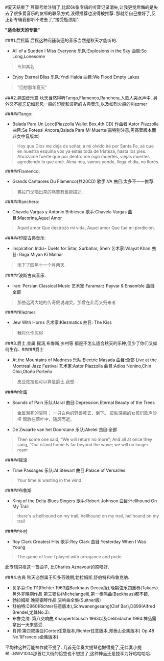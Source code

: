 #夏天结束了
豆瓣号给注销了,比起6k张专辑的听音记录消失,让我更觉后悔的是失去了很多爱音乐的友邻的联系方式,没得推荐也没得被推荐.
那就给自己推好了,反正新专辑我都听不进去了,"接受瓶颈期".

**"适合秋天的专辑"**

###1.后摇篇
后摇这种闷骚装逼的音乐当然是秋天才能听的.
+ All of a Sudden I Miss Everyone
乐队:Explosions in the Sky
曲目:So Long,Lonesome
>专如其名
+ Enjoy Eternal Bliss
乐队:Yndi Halda
曲目:We Flood Empty Lakes
> "回想那年夏天"

###2.异国音乐篇
秋天当然得听Tango,Flamenco,Ranchera,人歌人哭水声中.
另外又不能忘记如悲风一般的印度和波斯的古典音乐,以及如烈火般的Klezmer

#####Tango:
+ Balada Para Un Loco(Piazzolla Wallet Box,4th CD)
作曲者:Astor Piazzolla
曲目:Se Potessi Ancora,Balada Para Mi Muerte(需特别注意,男高音版本而非女中音版本)
>Hoy que Dios me deja de soñar, 
a mi olvido iré por Santa Fe, 
sé que en nuestra esquina vos ya estás 
toda de tristeza, hasta los pies. 
Abrazame fuerte que por dentro 
me oigo muertes, viejas muertes, 
agrediendo lo que amé. 
Alma mía, vamos yendo, 
llega el día, no llorés. 

#####Flamenco:
+ Grands Cantaores Du Flamenco(共20CD)
歌手:VA
曲目:太多不一一推荐.
>弗拉门戈唱出来的痛苦有谁能描述.

#####Ranchera:
 + Chavela Vargas y Antonio Bribiesca
歌手:Chavela Vargas
曲目:Macorina,Aquel Amor
>Aquel amor
Que destrozó mi vida,
Aquel amor
Que fue mi perdición. 

#####印度古典音乐:
+ Inspiration India- Duets for Sitar, Surbahar, Sheh
艺术家:Vilayat Khan
曲目: Raga Miyan Ki Malhar
>雨下了四年十一个月两天.

#####波斯古典音乐:
+ Iran: Persian Classical Music
艺术家:Faramarz Payvar & Ensemble
曲目:全部
>那些远离大地的传奇叙说魂灵，那曾在此而又归来者

#####Klezmer:
+ Jew With Horns
艺术家:Klezmatics 
曲目: The Kiss
>我将化作灰烬

###3.爵士,金属,摇滚,布鲁斯,乡村等
都是不怎么适合秋天的乐种,但少了你们又如何生存..
#####爵士 
+ At the Mountains of Madness
乐队:Electric Masada
曲目:全部
Live at the Montreal Jazz Festival
艺术家:Astor Piazzolla
曲目:Adios Nonino,Chin Chin,Otoño Porteño
>皮亚佐拉也可以算是爵士,我想...

#####金属
+ Sounds of Pain
乐队:Uaral
曲目:Depression,Eternal Beauty of the Trees
>金属濒死的哀鸣； 
一只白色的野兽死去，倒下。 
皮肤深褐的女孩们歌声沙哑 
飘散在落叶中，随风而逝。 
 
+ De Zwaarte van het Doorstane
乐队:Akelei
曲目:全部
>Then some one said, “We will return no more”;
And all at once they sang, “Our island home Is
far beyond the wave; we will no longer roam

#####摇滚
+ Time Passages
乐队:Al Stewart
曲目:Palace of Versailles
>Your time is wasting in the wind

#####布鲁斯
+ King of the Delta Blues Singers
歌手:Robert Johnson 
曲目:Hellhound On My Trail 
>there's a hellhound on my trail,
 hellhound on my trail, 
hellhound on my trail

#####乡村
+ Roy Clark Greatest Hits
歌手:Roy Clark
曲目:Yesterday When I Was Young
>The game of love I played with arrogance and pride. 

此专辑只推这一首曲子,  比Charles Aznavour的原唱好.

###4.古典
秋天必然属于贝多芬晚期,勃拉姆斯,舒伯特和布鲁克纳.
+ 贝多芬:Op.111(Richter 1963或Backhaus Decca版),晚期弦乐四重奏(Takacs). 另外非晚期作品 第三钢协(Michelangeli),第一奏鸣曲(Backhaus)都不错.
+ 勃拉姆斯:晚期钢琴作品.交响曲全集(Suitner版)
+ 舒伯特:D960(Richter任意版本),Schwanengesang(Olaf Bar),D899(Alfred Brendel,尤其No.3).
+ 布鲁克纳: 第八交响曲,Knappertsbusch 1963以及Celibidache 1994.神品需拿出一天来感受.
+ 肖邦:第四叙事曲(Cortot任意版本,Richter任意版本,邓泰山全集版本) Op.48 No.1(Francois全集版本)

平均律这种万能神作就不提了. 几首无伴奏大提琴也懒得提了,无伴奏小提琴...BWV1004那首烂大街的恰空也不想提了,这种神品还是独享为好哈哈哈哈.